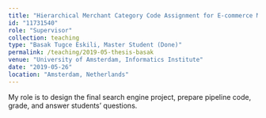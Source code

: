 ```yaml
---
title: "Hierarchical Merchant Category Code Assignment for E-commerce Merchants (Thesis)"
id: "11731540"
role: "Supervisor"
collection: teaching
type: "Basak Tugce Eskili, Master Student (Done)"
permalink: /teaching/2019-05-thesis-basak
venue: "University of Amsterdam, Informatics Institute"
date: "2019-05-26"
location: "Amsterdam, Netherlands"
---
```


My role is to design the final search engine project, prepare pipeline code, grade, and answer students’ questions.